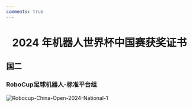 ```yaml
---
comments: true
---
```


# <center>2024 年机器人世界杯中国赛获奖证书</center>  

## 国二

### RoboCup足球机器人-标准平台组

![Robocup-China-Open-2024-National-1](https://cdn.jsdelivr.net/gh/SDNURoboticsAILab/ImageBed@master/img/awards/Robocup-China-Open-2024-National-1.jpg)
